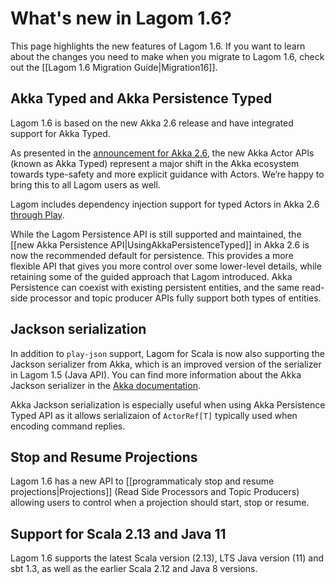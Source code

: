 # What's new in Lagom 1.6?

This page highlights the new features of Lagom 1.6. If you want to learn about the changes you need to make when you migrate to Lagom 1.6, check out the [[Lagom 1.6 Migration Guide|Migration16]].

## Akka Typed and Akka Persistence Typed

Lagom 1.6 is based on the new Akka 2.6 release and have integrated support for Akka Typed.

As presented in the [announcement for Akka 2.6](https://www.lightbend.com/blog/six-things-architects-should-know-about-akka-2.6), the new Akka Actor APIs (known as Akka Typed) represent a major shift in the Akka ecosystem towards type-safety and more explicit guidance with Actors. We’re happy to bring this to all Lagom users as well.

Lagom includes dependency injection support for typed Actors in Akka 2.6 [through Play](https://www.playframework.com/documentation/2.8.x/AkkaTyped#Integrating-with-Akka-Typed).

While the Lagom Persistence API is still supported and maintained, the [[new Akka Persistence API|UsingAkkaPersistenceTyped]] in Akka 2.6 is now the recommended default for persistence. This provides a more flexible API that gives you more control over some lower-level details, while retaining some of the guided approach that Lagom introduced. Akka Persistence can coexist with existing persistent entities, and the same read-side processor and topic producer APIs fully support both types of entities.

## Jackson serialization

In addition to `play-json` support, Lagom for Scala is now also supporting the Jackson serializer from Akka, which is an improved version of the serializer in Lagom 1.5 (Java API). You can find more information about the Akka Jackson serializer in the [Akka documentation](https://doc.akka.io/docs/akka/2.6/serialization-jackson.html).

Akka Jackson serialization is especially useful when using Akka Persistence Typed API as it allows serializaion of `ActorRef[T]` typically used when encoding command replies.

## Stop and Resume Projections

Lagom 1.6 has a new API to [[programmaticaly stop and resume projections|Projections]] (Read Side Processors and Topic Producers) allowing users to control when a projection should start, stop or resume.

## Support for Scala 2.13 and Java 11

Lagom 1.6 supports the latest Scala version (2.13), LTS Java version (11) and sbt 1.3, as well as the earlier Scala 2.12 and Java 8 versions.
